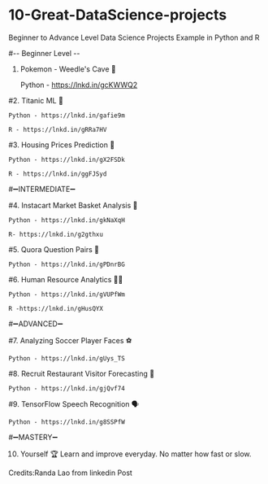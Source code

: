 # 10-Great-DataScience-projects
Beginner to Advance Level Data Science Projects Example in Python and R

#-- Beginner Level --
1. Pokemon - Weedle's Cave 🐛

    Python - https://lnkd.in/gcKWWQ2

#2. Titanic ML 🚢

    Python - https://lnkd.in/gafie9m

    R - https://lnkd.in/gRRa7HV

#3. Housing Prices Prediction 🏡

    Python - https://lnkd.in/gX2FSDk

    R - https://lnkd.in/ggFJSyd


#➖INTERMEDIATE➖

#4. Instacart Market Basket Analysis 🛒

    Python - https://lnkd.in/gkNaXqH

    R- https://lnkd.in/g2gthxu

#5. Quora Question Pairs 👥

    Python - https://lnkd.in/gPDnrBG

#6. Human Resource Analytics 🕴🏻

    Python - https://lnkd.in/gVUPfWm

    R -https://lnkd.in/gHusQYX


#➖ADVANCED➖

#7. Analyzing Soccer Player Faces ⚽️

    Python - https://lnkd.in/gUys_TS

#8. Recruit Restaurant Visitor Forecasting 🍱

    Python - https://lnkd.in/gjQvf74

#9. TensorFlow Speech Recognition 🗣

    Python - https://lnkd.in/g8SSPfW


#➖MASTERY➖

10. Yourself 🏆 
Learn and improve everyday. No matter how fast or slow.


Credits:Randa Lao from linkedin Post
